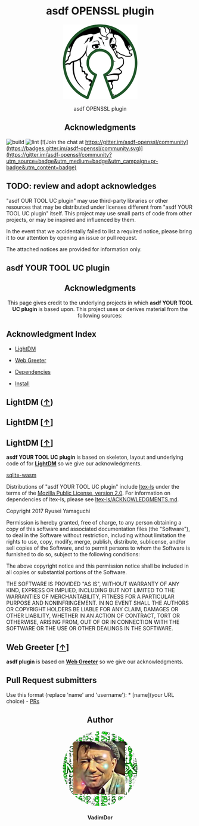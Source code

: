 <h1 align="center">asdf OPENSSL plugin</h1>
<div align="center">
    <a href="https://github.com/VadimDor/asdf-openssl">
        <img width="200" height="200" src="./assets/logo.png">
    </a>
</div>
<p align="center">asdf OPENSSL plugin</p>

<h2 align="center">Acknowledgments</h2>

![build](https://github.com/VadimDor/asdf-openssl/workflows/build/badge.svg) ![lint](https://github.com/VadimDor/asdf-openssl/workflows/lint/badge.svg) [![Join the chat at https://gitter.im/asdf-openssl/community](https://badges.gitter.im/asdf-openssl/community.svg)](https://gitter.im/asdf-openssl/community?utm_source=badge&utm_medium=badge&utm_campaign=pr-badge&utm_content=badge)
## TODO: review and adopt acknowledges 


"asdf OUR TOOL UC plugin" may use third-party libraries or other resources that may be distributed under licenses different from "asdf YOUR TOOL UC plugin"  itself. This project may use small parts of code from other projects, or may be inspired and influenced by them.

In the event that we accidentally failed to list a required notice, please bring it to our attention by opening an issue or pull request.

The attached notices are provided for information only.

## asdf YOUR TOOL UC plugin

<h2 align="center">Acknowledgments</h2>

<p align= "center">This page gives credit to the underlying projects in which <b>asdf YOUR TOOL UC plugin</b> is based upon. This project uses or derives material from the following sources:</p>

## Acknowledgment Index

- [LightDM][lightdm-hook]
- [Web Greeter][web-greeter-hook]

- [Dependencies](#lightdm-hook)
- [Install](#web-greeter-hook)

## LightDM ([↑][index])
## LightDM [[↑](index)]
## LightDM [[↑][index]]

**asdf YOUR TOOL UC plugin** is based on skeleton, layout and  underlying code of for **[LightDM][lightdm]** so we give our acknowledgments.

 [sqlite-wasm](https://github.com/mandel59/sqlite-wasm)

 Distributions of "asdf YOUR TOOL UC plugin" include [ltex-ls](https://github.com/valentjn/ltex-ls) under the terms of the [Mozilla Public License, version 2.0](https://github.com/valentjn/ltex-ls/blob/release/LICENSE.md). For information on dependencies of ltex-ls, please see [ltex-ls/ACKNOWLEDGMENTS.md](https://github.com/valentjn/ltex-ls/blob/release/ACKNOWLEDGMENTS.md).

Copyright 2017 Ryusei Yamaguchi

Permission is hereby granted, free of charge, to any person obtaining a copy of
this software and associated documentation files (the "Software"), to deal in
the Software without restriction, including without limitation the rights to
use, copy, modify, merge, publish, distribute, sublicense, and/or sell copies of
the Software, and to permit persons to whom the Software is furnished to do so,
subject to the following conditions:

The above copyright notice and this permission notice shall be included in all
copies or substantial portions of the Software.

THE SOFTWARE IS PROVIDED "AS IS", WITHOUT WARRANTY OF ANY KIND, EXPRESS OR
IMPLIED, INCLUDING BUT NOT LIMITED TO THE WARRANTIES OF MERCHANTABILITY, FITNESS
FOR A PARTICULAR PURPOSE AND NONINFRINGEMENT. IN NO EVENT SHALL THE AUTHORS OR
COPYRIGHT HOLDERS BE LIABLE FOR ANY CLAIM, DAMAGES OR OTHER LIABILITY, WHETHER
IN AN ACTION OF CONTRACT, TORT OR OTHERWISE, ARISING FROM, OUT OF OR IN
CONNECTION WITH THE SOFTWARE OR THE USE OR OTHER DEALINGS IN THE SOFTWARE.

## Web Greeter [[↑][index]]

**asdf <YOUR TOOL UC> plugin** is based on **[Web Greeter][web-greeter]** so we give our acknowledgments.


## Pull Request submitters
 Use this format (replace 'name' and 'username'): * [name](your URL choice) - [PRs](https://github.com/VadimDor/asdf-openssl/pulls?q=is%3Apr+author%3Ausername)

<h2 align="center">Author</h2>
<div align="center">
 <a href="https://github.com/VadimDor">
     <img width="200" height="200" style="border-radius:50%" src="./assets/profile.png"></img>
 </a>
</div>
<h4 align="center">VadimDor</h4>


[index]: https://github.com/VadimDor/asdf-openssl/blob/main/ACKNOWLEDGMENTS.md#acknowledgment-index
[lightdm-hook]: https://github.com/VadimDor/asdf-openssl/blob/main/ACKNOWLEDGMENTS.md#lightdm-
[web-greeter-hook]: https://github.com/VadimDor/asdf-openssl/blob/main/ACKNOWLEDGMENTS.md#web-greeter-

[lightdm]: https://github.com/canonical/lightdm
[web-greeter]: https://github.com/JezerM/web-greeter

